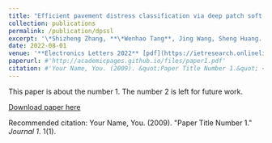 ```yaml
---
title: "Efficient pavement distress classification via deep patch soft selective learning and knowledge distillation"
collection: publications
permalink: /publication/dpssl
excerpt: '\*Shizheng Zhang, **\*Wenhao Tang**, Jing Wang, Sheng Huang.'
date: 2022-08-01
venue: '**Electronics Letters 2022** [pdf](https://ietresearch.onlinelibrary.wiley.com/doi/epdf/10.1049/ell2.12570) [code](https://github.com/DearCaat/Pavement-Distress-Classification)'
paperurl: #'http://academicpages.github.io/files/paper1.pdf'
citation: #'Your Name, You. (2009). &quot;Paper Title Number 1.&quot; <i>Journal 1</i>. 1(1).'
---
```

This paper is about the number 1. The number 2 is left for future work.

[Download paper here](http://academicpages.github.io/files/paper1.pdf)

Recommended citation: Your Name, You. (2009). "Paper Title Number 1." <i>Journal 1</i>. 1(1).